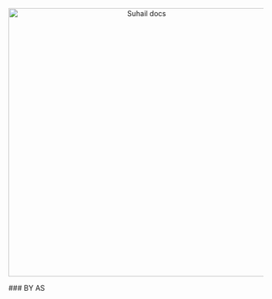 
<p align="center">
  <a href="https://wa.me/917002015750?text=%D0%BF%D1%80%D0%B8%D0%B2%D0%B5%D1%82%F0%9F%92%8C%3C3">
    <img alt="Suhail docs" height="530" src="https://telegra.ph/file/c3e4acf5c7931f9dd426d.jpg">
  </a>
</p>
### BY AS
